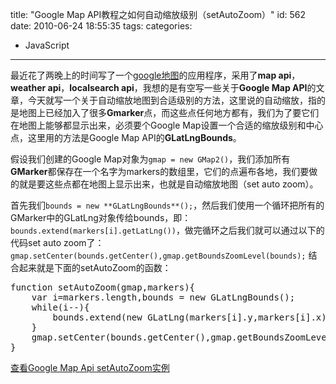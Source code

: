title: "Google Map API教程之如何自动缩放级别（setAutoZoom）"
id: 562
date: 2010-06-24 18:55:35
tags: 
categories: 
- JavaScript
---

最近花了两晚上的时间写了一个[google地图](http://ditu.js8.in "Google Map API应用程序")的应用程序，采用了**map api**，**weather api**，**localsearch api**，我想的是有空写一些关于**Google Map API**的文章，今天就写一个关于自动缩放地图到合适级别的方法，这里说的自动缩放，指的是地图上已经加入了很多**Gmarker**点，而这些点任何地方都有，我们为了要它们在地图上能够都显示出来，必须要个Google Map设置一个合适的缩放级别和中心点，这里用的方法是Google Map API的**GLatLngBounds**。

假设我们创建的Google Map对象为`gmap = new GMap2()`，我们添加所有**GMarker**都保存在一个名字为markers的数组里，它们的点遍布各地，我们要做的就是要这些点都在地图上显示出来，也就是自动缩放地图（set auto zoom）。

<!--more-->

首先我们`bounds = new **GLatLngBounds**();`，然后我们使用一个循环把所有的GMarker中的GLatLng对象传给bounds，即：`bounds.extend(markers[i].getLatLng())`，做完循环之后我们就可以通过以下的代码set auto zoom了：
`gmap.setCenter(bounds.getCenter(),gmap.getBoundsZoomLevel(bounds);`
结合起来就是下面的setAutoZoom的函数：
<pre lang="javascript">function setAutoZoom(gmap,markers){
	var i=markers.length,bounds = new GLatLngBounds();
	while(i--){
		bounds.extend(new GLatLng(markers[i].y,markers[i].x));
	}
	gmap.setCenter(bounds.getCenter(),gmap.getBoundsZoomLevel(bounds)); 
}</pre>

[查看Google Map Api setAutoZoom实例](http://js8.in/mywork/googlemap/setautozoom.html)